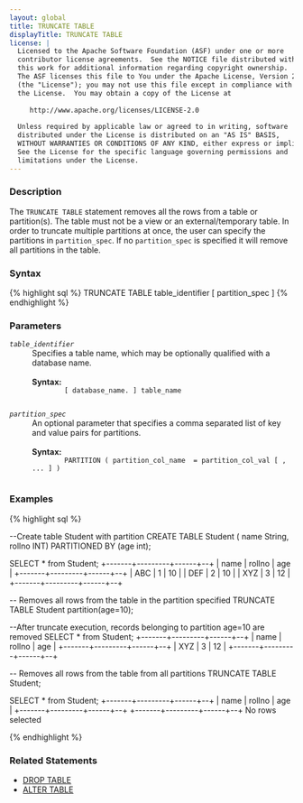 ```yaml
---
layout: global
title: TRUNCATE TABLE
displayTitle: TRUNCATE TABLE
license: |
  Licensed to the Apache Software Foundation (ASF) under one or more
  contributor license agreements.  See the NOTICE file distributed with
  this work for additional information regarding copyright ownership.
  The ASF licenses this file to You under the Apache License, Version 2.0
  (the "License"); you may not use this file except in compliance with
  the License.  You may obtain a copy of the License at
 
     http://www.apache.org/licenses/LICENSE-2.0
 
  Unless required by applicable law or agreed to in writing, software
  distributed under the License is distributed on an "AS IS" BASIS,
  WITHOUT WARRANTIES OR CONDITIONS OF ANY KIND, either express or implied.
  See the License for the specific language governing permissions and
  limitations under the License.
---
```


### Description
The `TRUNCATE TABLE` statement removes all the rows from a table or partition(s). The table must not be a view 
or an external/temporary table. In order to truncate multiple partitions at once, the user can specify the partitions 
in `partition_spec`. If no `partition_spec` is specified it will remove all partitions in the table.

### Syntax
{% highlight sql %}
TRUNCATE TABLE table_identifier [ partition_spec ]
{% endhighlight %}

### Parameters
<dl>
  <dt><code><em>table_identifier</em></code></dt>
  <dd>
    Specifies a table name, which may be optionally qualified with a database name.<br><br>
    <b>Syntax:</b>
      <code>
        [ database_name. ] table_name
      </code>
  </dd>
</dl>
<dl>
  <dt><code><em>partition_spec</em></code></dt>
  <dd>
    An optional parameter that specifies a comma separated list of key and value pairs
    for partitions.<br><br>
    <b>Syntax:</b>
      <code>
        PARTITION ( partition_col_name  = partition_col_val [ , ... ] )
      </code>
  </dd>
</dl>


### Examples
{% highlight sql %}

--Create table Student with partition
CREATE TABLE Student ( name String, rollno INT) PARTITIONED BY (age int);

SELECT * from Student;
+-------+---------+------+--+
| name  | rollno  | age  |
+-------+---------+------+--+
| ABC   | 1       | 10   |
| DEF   | 2       | 10   |
| XYZ   | 3       | 12   |
+-------+---------+------+--+

-- Removes all rows from the table in the partition specified
TRUNCATE TABLE Student partition(age=10);

--After truncate execution, records belonging to partition age=10 are removed
SELECT * from Student;
+-------+---------+------+--+
| name  | rollno  | age  |
+-------+---------+------+--+
| XYZ   | 3       | 12   |
+-------+---------+------+--+

-- Removes all rows from the table from all partitions
TRUNCATE TABLE Student;

SELECT * from Student;
+-------+---------+------+--+
| name  | rollno  | age  |
+-------+---------+------+--+
+-------+---------+------+--+
No rows selected 

{% endhighlight %}


### Related Statements
- [DROP TABLE](sql-ref-syntax-ddl-drop-table.html)
- [ALTER TABLE](sql-ref-syntax-ddl-alter-table.html)

